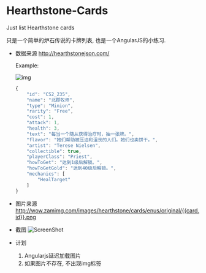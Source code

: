 # Hearthstone-Cards
Just list Hearthstone cards

只是一个简单的炉石传说的卡牌列表, 也是一个AngularJS的小练习.

- 数据来源
  http://hearthstonejson.com/
  
  Example: 
  
  ![img](http://wow.zamimg.com/images/hearthstone/cards/enus/original/CS2_235.png)
  
  ```javascript
  {
      "id": "CS2_235",
      "name": "北郡牧师",
      "type": "Minion",
      "rarity": "Free",
      "cost": 1,
      "attack": 1,
      "health": 3,
      "text": "每当一个随从获得治疗时，抽一张牌。",
      "flavor": "她们帮助被压迫和沮丧的人们。她们也卖饼干。",
      "artist": "Terese Nielsen",
      "collectible": true,
      "playerClass": "Priest",
      "howToGet": "达到1级后解锁。",
      "howToGetGold": "达到40级后解锁。",
      "mechanics": [
          "HealTarget"
      ]
  }
  ```
  
- 图片来源
  http://wow.zamimg.com/images/hearthstone/cards/enus/original/{{card.id}}.png
  
- 截图
![ScreenShot](https://github.com/hjzheng/Hearthstone-Cards/raw/master/img/cards.png)

- 计划
  1. Angularjs延迟加载图片
  2. 如果图片不存在, 不出现img标签
